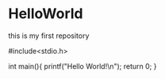 # HelloWorld
this is my first repository

#include<stdio.h>

int main(){
    printf("Hello World!\n");
    return 0;
}
